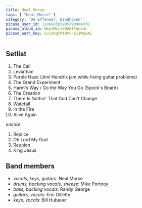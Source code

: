 ```yaml
---
title: Neal Morse
tags: [ "Neal Morse" ]
category: "De Effenaar, Eindhoven"
picasa_user_id: 110660365905793904078
picasa_album_id: NealMorseDeEffenaar 
picasa_auth_key: Gv1sRgCMT0mv-p1JWqxAE
---
```

Setlist
-------
1. The Call
1. Leviathan
1. Purple Haze (Jimi Hendrix jam while fixing guitar problems)
1. The Grand Experiment
1. Harm's Way /  Go the Way You Go (Spock's Beard)
1. The Creation
1. There Is Nothin' That God Can't Change
1. Watefall
1. In the Fire
1. Alive Again

_encore_

1. Rejoice
1. Oh Lord My God
1. Reunion
1. King Jesus

Band members
------------
* _vocals, keys, guitars_: Neal Morse
* _drums, backing vocals, sneeze_: Mike Portnoy
* _bass, backing vocals_: Randy George
* _guitars, vocals_: Eric Gillette
* _keys, vocals_: Bill Hubauer
